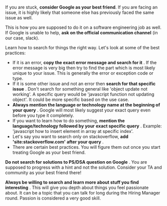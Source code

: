 If you are stuck, **consider Google as your best friend**. If you are facing an issue, it is highly likely that someone else has previously faced the same issue as well.

This is how you are supposed to do it on a software engineering job as well. If Google is unable to help, **ask on the official communication channel** (in our case, slack).

Learn how to search for things the right way. Let's look at some of the best practices:

*   If it is an error, **copy the exact error message and search for it** . If the error message is very big then try to find the part which is most likely unique to your issue. This is generally the error or exception code or type.
*   If it is some other issue and not an error then **search for that specific issue** . Don't search for something general like 'object update not working'. A specific query would be 'javascript function not updating object'. It could be more specific based on the use case.
*   **Always mention the language or technology name at the beginning of your query** . Google will most likely suggest your exact query even before you type it completely.
*   If you want to learn how to do something, **mention the language/technology followed by your** **exact specific query** . Example: 'javascript how to insert element in array at specific index'.
*   Let's say you want to search only on stackoverflow, **add 'site:stackoverflow.com'** **after your query** .
*   There are certain best practices. You will figure them out once you start treating Google as your best friend.

**Do not search for solutions to PS/DSA question on Google** . You are supposed to progress with a hint and not the solution. Consider your TA and community as your best friend there!

**Always be willing to search and learn more about stuff you find interesting** . This will give you depth about things you feel passionate about. It can be a topic that you can talk for long during the Hiring Manager round. Passion is considered a very good skill.
